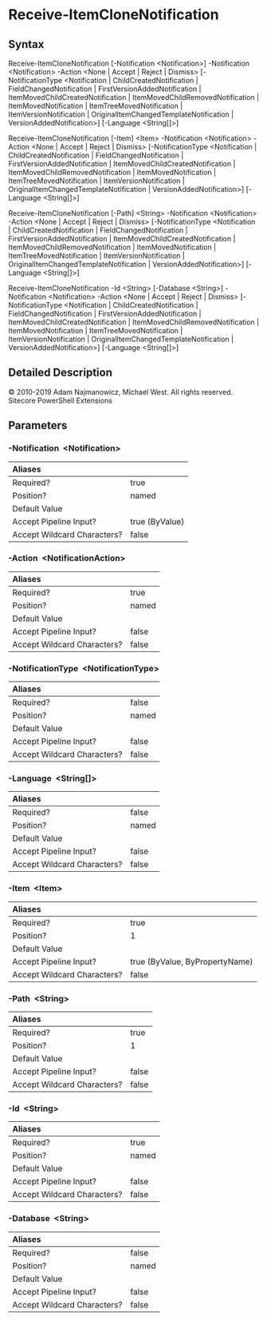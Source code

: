 # Receive-ItemCloneNotification

## Syntax

Receive-ItemCloneNotification \[-Notification &lt;Notification&gt;\] -Notification &lt;Notification&gt; -Action &lt;None \| Accept \| Reject \| Dismiss&gt; \[-NotificationType &lt;Notification \| ChildCreatedNotification \| FieldChangedNotification \| FirstVersionAddedNotification \| ItemMovedChildCreatedNotification \| ItemMovedChildRemovedNotification \| ItemMovedNotification \| ItemTreeMovedNotification \| ItemVersionNotification \| OriginalItemChangedTemplateNotification \| VersionAddedNotification&gt;\] \[-Language &lt;String\[\]&gt;\]

Receive-ItemCloneNotification \[-Item\] &lt;Item&gt; -Notification &lt;Notification&gt; -Action &lt;None \| Accept \| Reject \| Dismiss&gt; \[-NotificationType &lt;Notification \| ChildCreatedNotification \| FieldChangedNotification \| FirstVersionAddedNotification \| ItemMovedChildCreatedNotification \| ItemMovedChildRemovedNotification \| ItemMovedNotification \| ItemTreeMovedNotification \| ItemVersionNotification \| OriginalItemChangedTemplateNotification \| VersionAddedNotification&gt;\] \[-Language &lt;String\[\]&gt;\]

Receive-ItemCloneNotification \[-Path\] &lt;String&gt; -Notification &lt;Notification&gt; -Action &lt;None \| Accept \| Reject \| Dismiss&gt; \[-NotificationType &lt;Notification \| ChildCreatedNotification \| FieldChangedNotification \| FirstVersionAddedNotification \| ItemMovedChildCreatedNotification \| ItemMovedChildRemovedNotification \| ItemMovedNotification \| ItemTreeMovedNotification \| ItemVersionNotification \| OriginalItemChangedTemplateNotification \| VersionAddedNotification&gt;\] \[-Language &lt;String\[\]&gt;\]

Receive-ItemCloneNotification -Id &lt;String&gt; \[-Database &lt;String&gt;\] -Notification &lt;Notification&gt; -Action &lt;None \| Accept \| Reject \| Dismiss&gt; \[-NotificationType &lt;Notification \| ChildCreatedNotification \| FieldChangedNotification \| FirstVersionAddedNotification \| ItemMovedChildCreatedNotification \| ItemMovedChildRemovedNotification \| ItemMovedNotification \| ItemTreeMovedNotification \| ItemVersionNotification \| OriginalItemChangedTemplateNotification \| VersionAddedNotification&gt;\] \[-Language &lt;String\[\]&gt;\]

## Detailed Description

© 2010-2019 Adam Najmanowicz, Michael West. All rights reserved. Sitecore PowerShell Extensions

## Parameters

### -Notification  &lt;Notification&gt;

| Aliases |  |
| :--- | :--- |
| Required? | true |
| Position? | named |
| Default Value |  |
| Accept Pipeline Input? | true \(ByValue\) |
| Accept Wildcard Characters? | false |

### -Action  &lt;NotificationAction&gt;

| Aliases |  |
| :--- | :--- |
| Required? | true |
| Position? | named |
| Default Value |  |
| Accept Pipeline Input? | false |
| Accept Wildcard Characters? | false |

### -NotificationType  &lt;NotificationType&gt;

| Aliases |  |
| :--- | :--- |
| Required? | false |
| Position? | named |
| Default Value |  |
| Accept Pipeline Input? | false |
| Accept Wildcard Characters? | false |

### -Language  &lt;String\[\]&gt;

| Aliases |  |
| :--- | :--- |
| Required? | false |
| Position? | named |
| Default Value |  |
| Accept Pipeline Input? | false |
| Accept Wildcard Characters? | false |

### -Item  &lt;Item&gt;

| Aliases |  |
| :--- | :--- |
| Required? | true |
| Position? | 1 |
| Default Value |  |
| Accept Pipeline Input? | true \(ByValue, ByPropertyName\) |
| Accept Wildcard Characters? | false |

### -Path  &lt;String&gt;

| Aliases |  |
| :--- | :--- |
| Required? | true |
| Position? | 1 |
| Default Value |  |
| Accept Pipeline Input? | false |
| Accept Wildcard Characters? | false |

### -Id  &lt;String&gt;

| Aliases |  |
| :--- | :--- |
| Required? | true |
| Position? | named |
| Default Value |  |
| Accept Pipeline Input? | false |
| Accept Wildcard Characters? | false |

### -Database  &lt;String&gt;

| Aliases |  |
| :--- | :--- |
| Required? | false |
| Position? | named |
| Default Value |  |
| Accept Pipeline Input? | false |
| Accept Wildcard Characters? | false |

